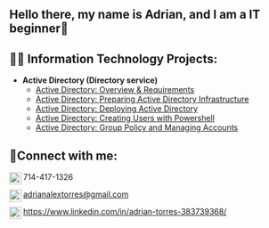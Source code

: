 ## Hello there, my name is Adrian, and I am a IT beginner👋

<h2>👨‍💻 Information Technology Projects:</h2>

- <b>Active Directory (Directory service)</b>
  - [Active Directory: Overview & Requirements](https://github.com/AdrianT800/Overview-and-Requirements/tree/main)
  - [Active Directory: Preparing Active Directory Infrastructure](https://github.com/AdrianT800/Preparing-AD-Infrastructure)
  - [Active Directory: Deploying Active Directory](https://github.com/AdrianT800/Deploying-Active-Directory)
  - [Active Directory: Creating Users with Powershell](https://github.com/AdrianT800/Creating-Users-with-Powershell)
  - [Active Directory: Group Policy and Managing Accounts](https://github.com/AdrianT800/Group-Policy-Managing/tree/main)

<h2>🤳Connect with me:</h2>


[<img align="left" alt="Josh | LinkedIn" width="22px" src="https://i.imgur.com/iwJMyps.jpeg" />][linkedin] 714-417-1326

[<img align="left" alt="Josh | LinkedIn" width="22px" src="https://i.imgur.com/v05xHy2.png" />][Gmail] adrianalextorres@gmail.com

[<img align="left" alt="Josh | LinkedIn" width="22px" src="https://cdn.jsdelivr.net/npm/simple-icons@v3/icons/linkedin.svg" />][linkedin] https://www.linkedin.com/in/adrian-torres-383739368/

[Gmail]: adrianalextorres@gmail.com

[linkedin]: https://www.linkedin.com/in/adrian-torres-383739368/
